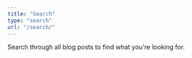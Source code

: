 ```yaml
---
title: "Search"
type: "search"
url: "/search/"
---
```


Search through all blog posts to find what you're looking for.